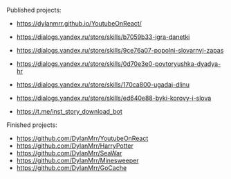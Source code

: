 Published projects:
- https://dylanmrr.github.io/YoutubeOnReact/
- https://dialogs.yandex.ru/store/skills/b7059b33-igra-danetki
- https://dialogs.yandex.ru/store/skills/9ce76a07-popolni-slovarnyj-zapas
- https://dialogs.yandex.ru/store/skills/0d70e3e0-povtoryushka-dyadya-hr
- https://dialogs.yandex.ru/store/skills/170ca800-ugadaj-dlinu
- https://dialogs.yandex.ru/store/skills/ed640e88-byki-korovy-i-slova

- https://t.me/inst_story_download_bot

Finished projects:
- https://github.com/DylanMrr/YoutubeOnReact
- https://github.com/DylanMrr/HarryPotter
- https://github.com/DylanMrr/SeaWar
- https://github.com/DylanMrr/Minesweeper
- https://github.com/DylanMrr/GoCache

